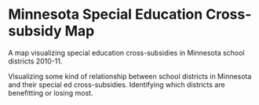 Minnesota Special Education Cross-subsidy Map
==========================

A map visualizing special education cross-subsidies in Minnesota school districts 2010-11.

Visualizing some kind of relationship between school districts in Minnesota and their special ed cross-subsidies. Identifying which districts are benefitting or losing most.